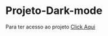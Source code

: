 # Projeto-Dark-mode


Para ter acesso ao projeto <a target="_blank" href="https://alyssondemari.github.io/Projeto-Dark-mode/">Click Aqui</a>
